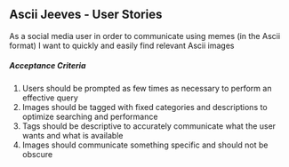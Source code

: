 Ascii Jeeves - User Stories
---------------------------

As a social media user in order to communicate using memes (in the Ascii format)
I want to quickly and easily find relevant Ascii images

##### Acceptance Criteria
1. Users should be prompted as few times as necessary to perform an effective query
2. Images should be tagged with fixed categories and descriptions to optimize searching and performance
3. Tags should be descriptive to accurately communicate what the user wants and what is available
4. Images should communicate something specific and should not be obscure
